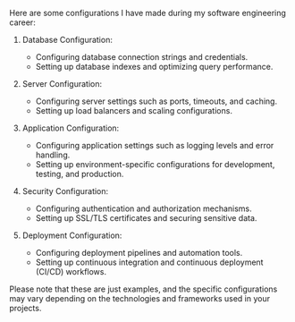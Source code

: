 Here are some configurations I have made during my software engineering career:

1. Database Configuration:
    - Configuring database connection strings and credentials.
    - Setting up database indexes and optimizing query performance.

2. Server Configuration:
    - Configuring server settings such as ports, timeouts, and caching.
    - Setting up load balancers and scaling configurations.

3. Application Configuration:
    - Configuring application settings such as logging levels and error handling.
    - Setting up environment-specific configurations for development, testing, and production.

4. Security Configuration:
    - Configuring authentication and authorization mechanisms.
    - Setting up SSL/TLS certificates and securing sensitive data.

5. Deployment Configuration:
    - Configuring deployment pipelines and automation tools.
    - Setting up continuous integration and continuous deployment (CI/CD) workflows.

Please note that these are just examples, and the specific configurations may vary depending on the technologies and frameworks used in your projects.